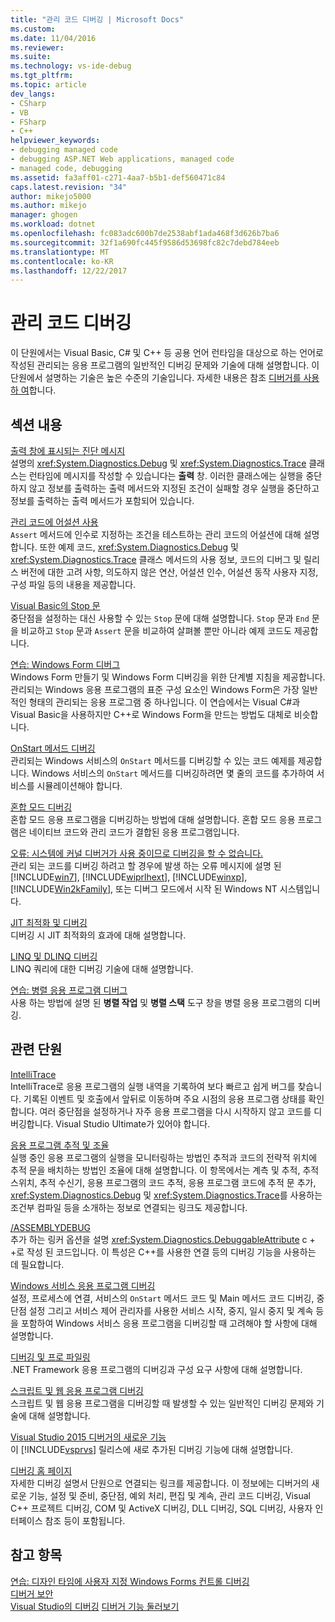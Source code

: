 ```yaml
---
title: "관리 코드 디버깅 | Microsoft Docs"
ms.custom: 
ms.date: 11/04/2016
ms.reviewer: 
ms.suite: 
ms.technology: vs-ide-debug
ms.tgt_pltfrm: 
ms.topic: article
dev_langs:
- CSharp
- VB
- FSharp
- C++
helpviewer_keywords:
- debugging managed code
- debugging ASP.NET Web applications, managed code
- managed code, debugging
ms.assetid: fa3aff01-c271-4aa7-b5b1-def560471c84
caps.latest.revision: "34"
author: mikejo5000
ms.author: mikejo
manager: ghogen
ms.workload: dotnet
ms.openlocfilehash: fc083adc600b7de2538abf1ada468f3d626b7ba6
ms.sourcegitcommit: 32f1a690fc445f9586d53698fc82c7debd784eeb
ms.translationtype: MT
ms.contentlocale: ko-KR
ms.lasthandoff: 12/22/2017
---
```

# <a name="debugging-managed-code"></a>관리 코드 디버깅
이 단원에서는 Visual Basic, C# 및 C++ 등 공용 언어 런타임을 대상으로 하는 언어로 작성된 관리되는 응용 프로그램의 일반적인 디버깅 문제와 기술에 대해 설명합니다. 이 단원에서 설명하는 기술은 높은 수준의 기술입니다. 자세한 내용은 참조 [디버거를 사용 하 여](../debugger/debugger-basics.md)합니다.  
  
## <a name="in-this-section"></a>섹션 내용  
 [출력 창에 표시되는 진단 메시지](../debugger/diagnostic-messages-in-the-output-window.md)  
 설명의 <xref:System.Diagnostics.Debug> 및 <xref:System.Diagnostics.Trace> 클래스는 런타임에 메시지를 작성할 수 있습니다는 **출력** 창. 이러한 클래스에는 실행을 중단하지 않고 정보를 출력하는 출력 메서드와 지정된 조건이 실패할 경우 실행을 중단하고 정보를 출력하는 출력 메서드가 포함되어 있습니다.  
  
 [관리 코드에 어설션 사용](../debugger/assertions-in-managed-code.md)  
 `Assert` 메서드에 인수로 지정하는 조건을 테스트하는 관리 코드의 어설션에 대해 설명합니다. 또한 예제 코드, <xref:System.Diagnostics.Debug> 및 <xref:System.Diagnostics.Trace> 클래스 메서드의 사용 정보, 코드의 디버그 및 릴리스 버전에 대한 고려 사항, 의도하지 않은 연산, 어설션 인수, 어설션 동작 사용자 지정, 구성 파일 등의 내용을 제공합니다.  
  
 [Visual Basic의 Stop 문](../debugger/stop-statements-in-visual-basic.md)  
 중단점을 설정하는 대신 사용할 수 있는 `Stop` 문에 대해 설명합니다. `Stop` 문과 `End` 문을 비교하고 `Stop` 문과 `Assert` 문을 비교하여 살펴볼 뿐만 아니라 예제 코드도 제공합니다.  
  
 [연습: Windows Form 디버그](../debugger/walkthrough-debugging-a-windows-form.md)  
 Windows Form 만들기 및 Windows Form 디버깅을 위한 단계별 지침을 제공합니다. 관리되는 Windows 응용 프로그램의 표준 구성 요소인 Windows Form은 가장 일반적인 형태의 관리되는 응용 프로그램 중 하나입니다. 이 연습에서는 Visual C#과 Visual Basic을 사용하지만 C++로 Windows Form을 만드는 방법도 대체로 비슷합니다.  
  
 [OnStart 메서드 디버깅](../debugger/how-to-debug-the-onstart-method.md)  
 관리되는 Windows 서비스의 `OnStart` 메서드를 디버깅할 수 있는 코드 예제를 제공합니다. Windows 서비스의 `OnStart` 메서드를 디버깅하려면 몇 줄의 코드를 추가하여 서비스를 시뮬레이션해야 합니다.  
  
 [혼합 모드 디버깅](../debugger/debugging-mixed-mode-applications.md)  
 혼합 모드 응용 프로그램을 디버깅하는 방법에 대해 설명합니다. 혼합 모드 응용 프로그램은 네이티브 코드와 관리 코드가 결합된 응용 프로그램입니다.  
  
 [오류: 시스템에 커널 디버거가 사용 중이므로 디버깅을 할 수 없습니다.](../debugger/error-debugging-isn-t-possible-because-a-kernel-debugger-is-enabled-on-the-system.md)  
 관리 되는 코드를 디버깅 하려고 할 경우에 발생 하는 오류 메시지에 설명 된 [!INCLUDE[win7](../debugger/includes/win7_md.md)], [!INCLUDE[wiprlhext](../debugger/includes/wiprlhext_md.md)], [!INCLUDE[winxp](../code-quality/includes/winxp_md.md)], [!INCLUDE[Win2kFamily](../code-quality/includes/win2kfamily_md.md)], 또는 디버그 모드에서 시작 된 Windows NT 시스템입니다.  
  
 [JIT 최적화 및 디버깅](../debugger/jit-optimization-and-debugging.md)  
 디버깅 시 JIT 최적화의 효과에 대해 설명합니다.  
  
 [LINQ 및 DLINQ 디버깅](../debugger/debugging-linq.md)  
 LINQ 쿼리에 대한 디버깅 기술에 대해 설명합니다.  
  
 [연습: 병렬 응용 프로그램 디버그](../debugger/walkthrough-debugging-a-parallel-application.md)  
 사용 하는 방법에 설명 된 **병렬 작업** 및 **병렬 스택** 도구 창을 병렬 응용 프로그램의 디버깅.  
  
## <a name="related-sections"></a>관련 단원  
 [IntelliTrace](../debugger/intellitrace.md)  
 IntelliTrace로 응용 프로그램의 실행 내역을 기록하여 보다 빠르고 쉽게 버그를 찾습니다. 기록된 이벤트 및 호출에서 앞뒤로 이동하며 주요 시점의 응용 프로그램 상태를 확인합니다. 여러 중단점을 설정하거나 자주 응용 프로그램을 다시 시작하지 않고 코드를 디버깅합니다. Visual Studio Ultimate가 있어야 합니다.  
  
 [응용 프로그램 추적 및 조율](/dotnet/framework/debug-trace-profile/tracing-and-instrumenting-applications)  
 실행 중인 응용 프로그램의 실행을 모니터링하는 방법인 추적과 코드의 전략적 위치에 추적 문을 배치하는 방법인 조율에 대해 설명합니다. 이 항목에서는 계측 및 추적, 추적 스위치, 추적 수신기, 응용 프로그램의 코드 추적, 응용 프로그램 코드에 추적 문 추가, <xref:System.Diagnostics.Debug> 및 <xref:System.Diagnostics.Trace>를 사용하는 조건부 컴파일 등을 소개하는 정보로 연결되는 링크도 제공합니다.  
  
 [/ASSEMBLYDEBUG](/cpp/build/reference/assemblydebug-add-debuggableattribute)  
 추가 하는 링커 옵션을 설명 <xref:System.Diagnostics.DebuggableAttribute> c + +로 작성 된 코드입니다. 이 특성은 C++를 사용한 연결 등의 디버깅 기능을 사용하는 데 필요합니다.  
  
 [Windows 서비스 응용 프로그램 디버깅](/dotnet/framework/windows-services/how-to-debug-windows-service-applications)  
 설정, 프로세스에 연결, 서비스의 `OnStart` 메서드 코드 및 Main 메서드 코드 디버깅, 중단점 설정 그리고 서비스 제어 관리자를 사용한 서비스 시작, 중지, 일시 중지 및 계속 등을 포함하여 Windows 서비스 응용 프로그램을 디버깅할 때 고려해야 할 사항에 대해 설명합니다.  
  
 [디버깅 및 프로 파일링](/dotnet/framework/debug-trace-profile/index)  
 .NET Framework 응용 프로그램의 디버깅과 구성 요구 사항에 대해 설명합니다.  
  
 [스크립트 및 웹 응용 프로그램 디버깅](../debugger/debugging-web-applications-and-script.md)  
 스크립트 및 웹 응용 프로그램을 디버깅할 때 발생할 수 있는 일반적인 디버깅 문제와 기술에 대해 설명합니다.  
  
 [Visual Studio 2015 디버거의 새로운 기능](../debugger/what-s-new-for-the-debugger-in-visual-studio.md)  
 이 [!INCLUDE[vsprvs](../code-quality/includes/vsprvs_md.md)] 릴리스에 새로 추가된 디버깅 기능에 대해 설명합니다.  
  
 [디버깅 홈 페이지](../debugger/debugger-feature-tour.md)  
 자세한 디버깅 설명서 단원으로 연결되는 링크를 제공합니다. 이 정보에는 디버거의 새로운 기능, 설정 및 준비, 중단점, 예외 처리, 편집 및 계속, 관리 코드 디버깅, Visual C++ 프로젝트 디버깅, COM 및 ActiveX 디버깅, DLL 디버깅, SQL 디버깅, 사용자 인터페이스 참조 등이 포함됩니다.  
  
## <a name="see-also"></a>참고 항목  
 [연습: 디자인 타임에 사용자 지정 Windows Forms 컨트롤 디버깅](/dotnet/framework/winforms/controls/walkthrough-debugging-custom-windows-forms-controls-at-design-time)   
 [디버거 보안](../debugger/debugger-security.md)  
 [Visual Studio의 디버깅](../debugger/index.md) [디버거 기능 둘러보기](../debugger/debugger-feature-tour.md)